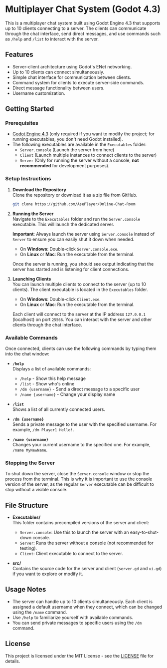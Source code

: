 # Multiplayer Chat System (Godot 4.3)

This is a multiplayer chat system built using Godot Engine 4.3 that supports up to 10 clients connecting to a server. The clients can communicate through the chat interface, send direct messages, and use commands such as `/help` and `/list` to interact with the server.

## Features

- Server-client architecture using Godot's ENet networking.
- Up to 10 clients can connect simultaneously.
- Simple chat interface for communication between clients.
- Command system for clients to execute server-side commands.
- Direct message functionality between users.
- Username customization.

## Getting Started

### Prerequisites

- [Godot Engine 4.3](https://godotengine.org/download) (only required if you want to modify the project; for running executables, you don't need Godot installed).
- The following executables are available in the `Executables` folder:
  - `Server.console` (Launch the server from here)
  - `Client` (Launch multiple instances to connect clients to the server)
  - `Server` (Only for running the server without a console, **not recommended** for development purposes).

### Setup Instructions

1. **Download the Repository**  
   Clone the repository or download it as a zip file from GitHub.

   ```bash
   git clone https://github.com/AsePlayer/Online-Chat-Room
   ```

2. **Running the Server**  
   Navigate to the `Executables` folder and run the `Server.console` executable. This will launch the dedicated server.

   **Important**: Always launch the server using `Server.console` instead of `Server` to ensure you can easily shut it down when needed.

   - On **Windows**: Double-click `Server.console.exe`.
   - On **Linux** or **Mac**: Run the executable from the terminal.
   
   Once the server is running, you should see output indicating that the server has started and is listening for client connections.

3. **Launching Clients**  
   You can launch multiple clients to connect to the server (up to 10 clients). The client executable is located in the `Executables` folder.

   - On **Windows**: Double-click `Client.exe`.
   - On **Linux** or **Mac**: Run the executable from the terminal.

   Each client will connect to the server at the IP address `127.0.0.1` (localhost) on port `25566`. You can interact with the server and other clients through the chat interface.

### Available Commands

Once connected, clients can use the following commands by typing them into the chat window:

- **`/help`**  
  Displays a list of available commands:
  - `/help` - Show this help message
  - `/list` - Show who's online
  - `/dm {username}` - Send a direct message to a specific user
  - `/name {username}` - Change your display name

- **`/list`**  
  Shows a list of all currently connected users.

- **`/dm {username}`**  
  Sends a private message to the user with the specified username. For example, `/dm Player1 Hello!`.

- **`/name {username}`**  
  Changes your current username to the specified one. For example, `/name MyNewName`.

### Stopping the Server

To shut down the server, close the `Server.console` window or stop the process from the terminal. This is why it is important to use the console version of the server, as the regular `Server` executable can be difficult to stop without a visible console.

## File Structure

- **Executables/**  
  This folder contains precompiled versions of the server and client:
  - `Server.console`: Use this to launch the server with an easy-to-shut-down console.
  - `Server`: Runs the server without a console (not recommended for testing).
  - `Client`: Client executable to connect to the server.

- **src/**  
  Contains the source code for the server and client (`server.gd` and `ui.gd`) if you want to explore or modify it.

## Usage Notes

- The server can handle up to 10 clients simultaneously. Each client is assigned a default username when they connect, which can be changed using the `/name` command.
- Use `/help` to familiarize yourself with available commands.
- You can send private messages to specific users using the `/dm` command.

## License

This project is licensed under the MIT License - see the [LICENSE](LICENSE) file for details.
